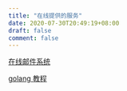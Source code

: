 ```yaml
---
title: "在线提供的服务"
date: 2020-07-30T20:49:19+08:00
draft: false
comment: false
---
```


[在线邮件系统](http://email.caoayu.xyz)

[golang 教程](http://www.caoayu.xyz:3999)
